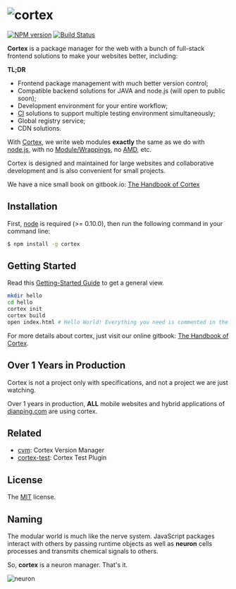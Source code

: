 # ![cortex](https://raw.githubusercontent.com/cortexjs/cortex/master/screenshots/logo+text.png)

[![NPM version](https://badge.fury.io/js/cortex.svg)](http://badge.fury.io/js/cortex) [![Build Status](https://travis-ci.org/cortexjs/cortex.svg?branch=master)](https://travis-ci.org/cortexjs/cortex)

**Cortex** is a package manager for the web with a bunch of full-stack frontend solutions to make your websites better, including:

<a href="http://book.ctx.io" target="_blank"><img align="right" alt="" src="https://raw.githubusercontent.com/cortexjs/cortex/master/screenshots/cover.png" /></a>

**TL;DR**

- Frontend package management with much better version control;
- Compatible backend solutions for JAVA and node.js (will open to public soon);
- Development environment for your entire workflow;
- [CI](http://en.wikipedia.org/wiki/Continuous_integration) solutions to support multiple testing environment simultaneously;
- Global registry service;
- CDN solutions.

With [Cortex](https://github.com/cortexjs/cortex), we write web modules **exactly** the same as we do with [node.js](http://nodejs.org), with no [Module/Wrappings](http://wiki.commonjs.org/wiki/Modules/Wrappings), no [AMD](http://wiki.commonjs.org/wiki/Modules/AsynchronousDefinition), etc.

Cortex is designed and maintained for large websites and collaborative development and is also convenient for small projects.

We have a nice small book on gitbook.io: [The Handbook of Cortex](http://book.ctx.io)

## Installation

First, [node](http://nodejs.org) is required (>= 0.10.0), then run the following command in your command line:

```bash
$ npm install -g cortex
```

## Getting Started

Read this [Getting-Started Guide](http://ctx.io/get-started) to get a general view.

```bash
mkdir hello
cd hello
cortex init
cortex build
open index.html # Hello World! Everything you need is commented in the source code!
```

For more details about cortex, just visit our online gitbook: [The Handbook of Cortex](http://book.ctx.io/).


## Over 1 Years in Production

<img align="right" alt="" src="https://raw.githubusercontent.com/cortexjs/cortex/master/screenshots/dianping.png" />

Cortex is not a project only with specifications, and not a project we are just watching.

Over 1 years in production, **ALL** mobile websites and hybrid applications of [dianping.com](http://m.dianping.com/) are using cortex.

## Related

- [cvm](https://github.com/cortexjs/cvm): Cortex Version Manager
- [cortex-test](https://github.com/cortexjs/cortex-test): Cortex Test Plugin

## License

The [MIT](https://github.com/cortexjs/cortex/blob/master/LICENSE-MIT) license.

## Naming

The modular world is much like the nerve system. JavaScript packages interact with others by passing runtime objects as well as **neuron** cells processes and transmits chemical signals to others.

So, **cortex** is a neuron manager. That's it.

![neuron](https://raw.githubusercontent.com/cortexjs/cortex/master/screenshots/neurons.jpg)
